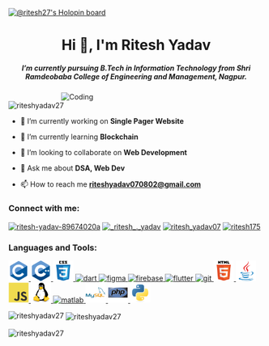 [![@ritesh27's Holopin board](https://holopin.me/ritesh27)](https://holopin.io/@ritesh27)
<h1 align="center">Hi 👋, I'm Ritesh Yadav</h1>
<h5 align="center">I’m currently pursuing B.Tech in Information Technology from Shri Ramdeobaba College of Engineering and Management, Nagpur.</h5>
<img align="right" alt="Coding" width="400" src="https://media1.giphy.com/media/qgQUggAC3Pfv687qPC/giphy.gif?cid=ecf05e47k2n6a0c9snt2xflpt5f2gprm6tzff9w4gxaiwrsp&rid=giphy.gif&ct=g"/>
<p align="left"> <img src="https://komarev.com/ghpvc/?username=riteshyadav27&label=Profile%20views&color=0e75b6&style=flat" alt="riteshyadav27" /> </p>

- 🔭 I’m currently working on **Single Pager Website**

- 🌱 I’m currently learning **Blockchain**

- 👯 I’m looking to collaborate on **Web Development**

- 💬 Ask me about **DSA, Web Dev**

- 📫 How to reach me **riteshyadav070802@gmail.com**

<h3 align="left">Connect with me:</h3>
<p align="left">
<a href="https://linkedin.com/in/ritesh-yadav-89674020a" target="blank"><img align="center" src="https://raw.githubusercontent.com/rahuldkjain/github-profile-readme-generator/master/src/images/icons/Social/linked-in-alt.svg" alt="ritesh-yadav-89674020a" height="30" width="40" /></a>
<a href="https://instagram.com/_ritesh_._yadav" target="blank"><img align="center" src="https://raw.githubusercontent.com/rahuldkjain/github-profile-readme-generator/master/src/images/icons/Social/instagram.svg" alt="_ritesh_._yadav" height="30" width="40" /></a>
<a href="https://www.codechef.com/users/ritesh_yadav07" target="blank"><img align="center" src="https://cdn.jsdelivr.net/npm/simple-icons@3.1.0/icons/codechef.svg" alt="ritesh_yadav07" height="30" width="40" /></a>
<a href="https://www.leetcode.com/ritesh175" target="blank"><img align="center" src="https://raw.githubusercontent.com/rahuldkjain/github-profile-readme-generator/master/src/images/icons/Social/leet-code.svg" alt="ritesh175" height="30" width="40" /></a>
</p>

<h3 align="left">Languages and Tools:</h3>
<p align="left"> <a href="https://www.cprogramming.com/" target="_blank" rel="noreferrer"> <img src="https://raw.githubusercontent.com/devicons/devicon/master/icons/c/c-original.svg" alt="c" width="40" height="40"/> </a> <a href="https://www.w3schools.com/cpp/" target="_blank" rel="noreferrer"> <img src="https://raw.githubusercontent.com/devicons/devicon/master/icons/cplusplus/cplusplus-original.svg" alt="cplusplus" width="40" height="40"/> </a> <a href="https://www.w3schools.com/css/" target="_blank" rel="noreferrer"> <img src="https://raw.githubusercontent.com/devicons/devicon/master/icons/css3/css3-original-wordmark.svg" alt="css3" width="40" height="40"/> </a> <a href="https://dart.dev" target="_blank" rel="noreferrer"> <img src="https://www.vectorlogo.zone/logos/dartlang/dartlang-icon.svg" alt="dart" width="40" height="40"/> </a> <a href="https://www.figma.com/" target="_blank" rel="noreferrer"> <img src="https://www.vectorlogo.zone/logos/figma/figma-icon.svg" alt="figma" width="40" height="40"/> </a> <a href="https://firebase.google.com/" target="_blank" rel="noreferrer"> <img src="https://www.vectorlogo.zone/logos/firebase/firebase-icon.svg" alt="firebase" width="40" height="40"/> </a> <a href="https://flutter.dev" target="_blank" rel="noreferrer"> <img src="https://www.vectorlogo.zone/logos/flutterio/flutterio-icon.svg" alt="flutter" width="40" height="40"/> </a> <a href="https://git-scm.com/" target="_blank" rel="noreferrer"> <img src="https://www.vectorlogo.zone/logos/git-scm/git-scm-icon.svg" alt="git" width="40" height="40"/> </a> <a href="https://www.w3.org/html/" target="_blank" rel="noreferrer"> <img src="https://raw.githubusercontent.com/devicons/devicon/master/icons/html5/html5-original-wordmark.svg" alt="html5" width="40" height="40"/> </a> <a href="https://www.java.com" target="_blank" rel="noreferrer"> <img src="https://raw.githubusercontent.com/devicons/devicon/master/icons/java/java-original.svg" alt="java" width="40" height="40"/> </a> <a href="https://developer.mozilla.org/en-US/docs/Web/JavaScript" target="_blank" rel="noreferrer"> <img src="https://raw.githubusercontent.com/devicons/devicon/master/icons/javascript/javascript-original.svg" alt="javascript" width="40" height="40"/> </a> <a href="https://www.linux.org/" target="_blank" rel="noreferrer"> <img src="https://raw.githubusercontent.com/devicons/devicon/master/icons/linux/linux-original.svg" alt="linux" width="40" height="40"/> </a> <a href="https://www.mathworks.com/" target="_blank" rel="noreferrer"> <img src="https://upload.wikimedia.org/wikipedia/commons/2/21/Matlab_Logo.png" alt="matlab" width="40" height="40"/> </a> <a href="https://www.mysql.com/" target="_blank" rel="noreferrer"> <img src="https://raw.githubusercontent.com/devicons/devicon/master/icons/mysql/mysql-original-wordmark.svg" alt="mysql" width="40" height="40"/> </a> <a href="https://www.php.net" target="_blank" rel="noreferrer"> <img src="https://raw.githubusercontent.com/devicons/devicon/master/icons/php/php-original.svg" alt="php" width="40" height="40"/> </a> <a href="https://www.python.org" target="_blank" rel="noreferrer"> <img src="https://raw.githubusercontent.com/devicons/devicon/master/icons/python/python-original.svg" alt="python" width="40" height="40"/> </a> </p>

<p><img align="left" src="https://github-readme-stats.vercel.app/api/top-langs?username=riteshyadav27&show_icons=true&locale=en&layout=compact" alt="riteshyadav27" /></p>

<p>&nbsp;<img align="center" src="https://github-readme-stats.vercel.app/api?username=riteshyadav27&show_icons=true&locale=en" alt="riteshyadav27" /></p>

<p><img align="center" src="https://github-readme-streak-stats.herokuapp.com/?user=riteshyadav27&" alt="riteshyadav27" /></p>
